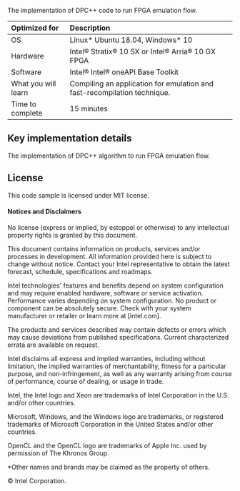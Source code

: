 The implementation of DPC++ code to run FPGA emulation flow.
  
| Optimized for                       | Description
|:---                               |:---
| OS                                | Linux* Ubuntu 18.04, Windows* 10
| Hardware                          | Intel® Stratix® 10 SX or Intel® Arria® 10 GX FPGA
| Software                          | Intel&reg; Intel® oneAPI Base Toolkit
| What you will learn               | Compiling an application for emulation and fast-recompilation technique. 
| Time to complete                  | 15 minutes  
  
## Key implementation details 
The implementation of DPC++ algorithm to run FPGA emulation flow.

## License  
This code sample is licensed under MIT license. 

#### Notices and Disclaimers

No license (express or implied, by estoppel or otherwise) to any intellectual property rights is granted by this document.

This document contains information on products, services and/or processes in development. All information provided here is subject to change without notice. Contact your Intel representative to obtain the latest forecast, schedule, specifications and roadmaps.

Intel technologies' features and benefits depend on system configuration and may require enabled hardware, software or service activation. Performance varies depending on system configuration. No product or component can be absolutely secure. Check with your system manufacturer or retailer or learn more at [intel.com]. 

The products and services described may contain defects or errors which may cause deviations from published specifications. Current characterized errata are available on request.

Intel disclaims all express and implied warranties, including without limitation, the implied warranties of merchantability, fitness for a particular purpose, and non-infringement, as well as any warranty arising from course of performance, course of dealing, or usage in trade.

Intel, the Intel logo and Xeon are trademarks of Intel Corporation in the U.S. and/or other countries.

Microsoft, Windows, and the Windows logo are trademarks, or registered trademarks of Microsoft Corporation in the United States and/or other countries.

OpenCL and the OpenCL logo are trademarks of Apple Inc. used by permission of The Khronos Group.

*Other names and brands may be claimed as the property of others.

© Intel Corporation.
